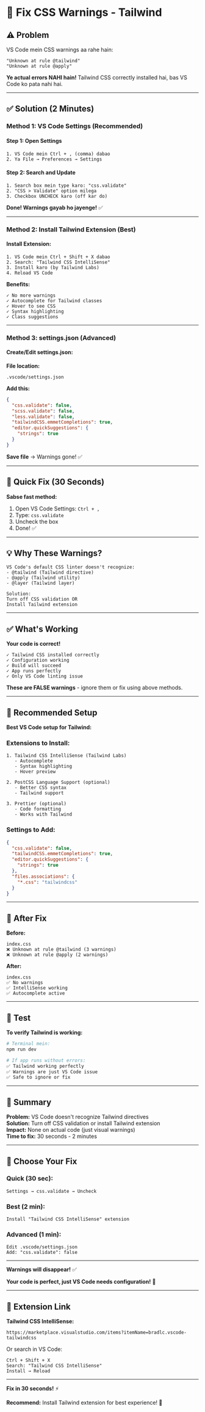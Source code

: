 # 🔧 Fix CSS Warnings - Tailwind

## ⚠️ Problem

VS Code mein CSS warnings aa rahe hain:
```
"Unknown at rule @tailwind"
"Unknown at rule @apply"
```

**Ye actual errors NAHI hain!** Tailwind CSS correctly installed hai, bas VS Code ko pata nahi hai.

---

## ✅ Solution (2 Minutes)

### Method 1: VS Code Settings (Recommended)

#### Step 1: Open Settings
```
1. VS Code mein Ctrl + , (comma) dabao
2. Ya File → Preferences → Settings
```

#### Step 2: Search and Update
```
1. Search box mein type karo: "css.validate"
2. "CSS > Validate" option milega
3. Checkbox UNCHECK karo (off kar do)
```

**Done! Warnings gayab ho jayenge!** ✅

---

### Method 2: Install Tailwind Extension (Best)

#### Install Extension:
```
1. VS Code mein Ctrl + Shift + X dabao
2. Search: "Tailwind CSS IntelliSense"
3. Install karo (by Tailwind Labs)
4. Reload VS Code
```

**Benefits:**
```
✓ No more warnings
✓ Autocomplete for Tailwind classes
✓ Hover to see CSS
✓ Syntax highlighting
✓ Class suggestions
```

---

### Method 3: settings.json (Advanced)

#### Create/Edit settings.json:

**File location:**
```
.vscode/settings.json
```

**Add this:**
```json
{
  "css.validate": false,
  "scss.validate": false,
  "less.validate": false,
  "tailwindCSS.emmetCompletions": true,
  "editor.quickSuggestions": {
    "strings": true
  }
}
```

**Save file** → Warnings gone! ✅

---

## 🎯 Quick Fix (30 Seconds)

**Sabse fast method:**

1. Open VS Code Settings: `Ctrl + ,`
2. Type: `css.validate`
3. Uncheck the box
4. Done! ✅

---

## 💡 Why These Warnings?

```
VS Code's default CSS linter doesn't recognize:
- @tailwind (Tailwind directive)
- @apply (Tailwind utility)
- @layer (Tailwind layer)

Solution:
Turn off CSS validation OR
Install Tailwind extension
```

---

## ✅ What's Working

**Your code is correct!**
```
✓ Tailwind CSS installed correctly
✓ Configuration working
✓ Build will succeed
✓ App runs perfectly
✓ Only VS Code linting issue
```

**These are FALSE warnings** - ignore them or fix using above methods.

---

## 🚀 Recommended Setup

**Best VS Code setup for Tailwind:**

### Extensions to Install:
```
1. Tailwind CSS IntelliSense (Tailwind Labs)
   - Autocomplete
   - Syntax highlighting
   - Hover preview

2. PostCSS Language Support (optional)
   - Better CSS syntax
   - Tailwind support

3. Prettier (optional)
   - Code formatting
   - Works with Tailwind
```

### Settings to Add:
```json
{
  "css.validate": false,
  "tailwindCSS.emmetCompletions": true,
  "editor.quickSuggestions": {
    "strings": true
  },
  "files.associations": {
    "*.css": "tailwindcss"
  }
}
```

---

## 🎨 After Fix

**Before:**
```
index.css
❌ Unknown at rule @tailwind (3 warnings)
❌ Unknown at rule @apply (2 warnings)
```

**After:**
```
index.css
✅ No warnings
✅ IntelliSense working
✅ Autocomplete active
```

---

## 🧪 Test

**To verify Tailwind is working:**

```bash
# Terminal mein:
npm run dev

# If app runs without errors:
✅ Tailwind working perfectly
✅ Warnings are just VS Code issue
✅ Safe to ignore or fix
```

---

## 📝 Summary

**Problem:** VS Code doesn't recognize Tailwind directives  
**Solution:** Turn off CSS validation or install Tailwind extension  
**Impact:** None on actual code (just visual warnings)  
**Time to fix:** 30 seconds - 2 minutes  

---

## 🎯 Choose Your Fix

### Quick (30 sec):
```
Settings → css.validate → Uncheck
```

### Best (2 min):
```
Install "Tailwind CSS IntelliSense" extension
```

### Advanced (1 min):
```
Edit .vscode/settings.json
Add: "css.validate": false
```

---

**Warnings will disappear!** ✅

**Your code is perfect, just VS Code needs configuration!** 💯

---

## 🔗 Extension Link

**Tailwind CSS IntelliSense:**
```
https://marketplace.visualstudio.com/items?itemName=bradlc.vscode-tailwindcss
```

Or search in VS Code:
```
Ctrl + Shift + X
Search: "Tailwind CSS IntelliSense"
Install → Reload
```

---

**Fix in 30 seconds!** ⚡

**Recommend:** Install Tailwind extension for best experience! 🎨
